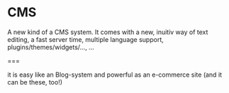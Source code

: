 CMS
===

A new kind of a CMS system. It comes with a new, inuitiv way of text editing, a fast server time, multiple language support, plugins/themes/widgets/..., ...


===

it is easy like an Blog-system and powerful as an e-commerce site (and it can be these, too!)
